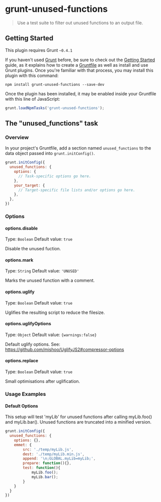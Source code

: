 # grunt-unused-functions

> Use a test suite to filter out unused functions to an output file.

## Getting Started
This plugin requires Grunt `~0.4.1`

If you haven't used [Grunt](http://gruntjs.com/) before, be sure to check out the [Getting Started](http://gruntjs.com/getting-started) guide, as it explains how to create a [Gruntfile](http://gruntjs.com/sample-gruntfile) as well as install and use Grunt plugins. Once you're familiar with that process, you may install this plugin with this command:

```shell
npm install grunt-unused-functions --save-dev
```

Once the plugin has been installed, it may be enabled inside your Gruntfile with this line of JavaScript:

```js
grunt.loadNpmTasks('grunt-unused-functions');
```

## The "unused_functions" task

### Overview
In your project's Gruntfile, add a section named `unused_functions` to the data object passed into `grunt.initConfig()`.

```js
grunt.initConfig({
  unused_functions: {
    options: {
      // Task-specific options go here.
    },
    your_target: {
      // Target-specific file lists and/or options go here.
    },
  },
})
```

### Options

#### options.disable
Type: `Boolean`
Default value: `true`

Disable the unused fuction.

#### options.mark
Type: `String`
Default value: `'UNUSED'`

Marks the unused function with a comment.

#### options.uglify
Type: `Boolean`
Default value: `true`

Uglifies the resulting script to reduce the filesize.

#### options.uglifyOptions
Type: `Object`
Default value: `{warnings:false}`

Default uglify options. See: https://github.com/mishoo/UglifyJS2#compressor-options

#### options.replace
Type: `Boolean`
Default value: `true`

Small optimisations after uglification.

### Usage Examples

#### Default Options
This setup will test 'myLib' for unused functions after calling myLib.foo() and myLib.bar(). Unused functions are truncated into a minified version.

```js
grunt.initConfig({
  unused_functions: {
    options: {},
	emmet: {
		src: './temp/myLib.js',
		dest: './temp/myLib.min.js',
		append: '\n;GLOBAL.myLib=myLib;',
		prepare: function(){},
		test: function(){
			myLib.foo();
			myLib.bar();
		}
	}
  }
})
```